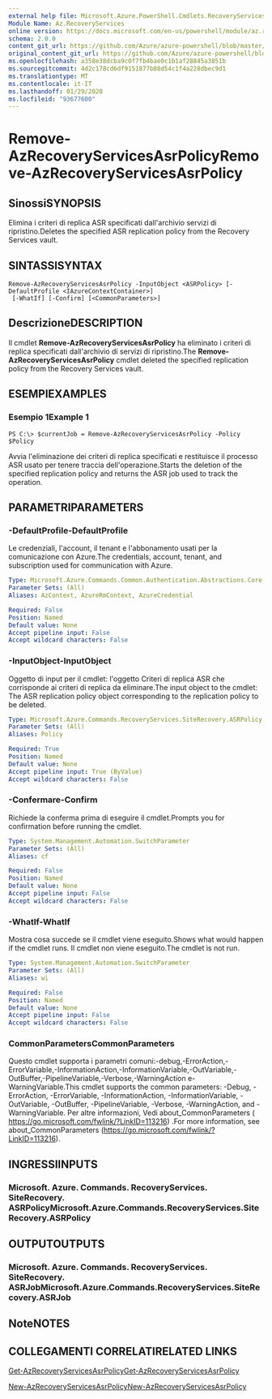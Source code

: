 ```yaml
---
external help file: Microsoft.Azure.PowerShell.Cmdlets.RecoveryServices.SiteRecovery.dll-Help.xml
Module Name: Az.RecoveryServices
online version: https://docs.microsoft.com/en-us/powershell/module/az.recoveryservices/remove-azrecoveryservicesasrpolicy
schema: 2.0.0
content_git_url: https://github.com/Azure/azure-powershell/blob/master/src/RecoveryServices/RecoveryServices/help/Remove-AzRecoveryServicesAsrPolicy.md
original_content_git_url: https://github.com/Azure/azure-powershell/blob/master/src/RecoveryServices/RecoveryServices/help/Remove-AzRecoveryServicesAsrPolicy.md
ms.openlocfilehash: a358e38dcba9c0f7fb4bae0c1b1af28845a3851b
ms.sourcegitcommit: 4d2c178cd6df9151877b08d54c1f4a228dbec9d1
ms.translationtype: MT
ms.contentlocale: it-IT
ms.lasthandoff: 01/29/2020
ms.locfileid: "93677600"
---
```

# <span data-ttu-id="ee8b9-101">Remove-AzRecoveryServicesAsrPolicy</span><span class="sxs-lookup"><span data-stu-id="ee8b9-101">Remove-AzRecoveryServicesAsrPolicy</span></span>

## <span data-ttu-id="ee8b9-102">Sinossi</span><span class="sxs-lookup"><span data-stu-id="ee8b9-102">SYNOPSIS</span></span>
<span data-ttu-id="ee8b9-103">Elimina i criteri di replica ASR specificati dall'archivio servizi di ripristino.</span><span class="sxs-lookup"><span data-stu-id="ee8b9-103">Deletes the specified ASR replication policy from the Recovery Services vault.</span></span>

## <span data-ttu-id="ee8b9-104">SINTASSI</span><span class="sxs-lookup"><span data-stu-id="ee8b9-104">SYNTAX</span></span>

```
Remove-AzRecoveryServicesAsrPolicy -InputObject <ASRPolicy> [-DefaultProfile <IAzureContextContainer>]
 [-WhatIf] [-Confirm] [<CommonParameters>]
```

## <span data-ttu-id="ee8b9-105">Descrizione</span><span class="sxs-lookup"><span data-stu-id="ee8b9-105">DESCRIPTION</span></span>
<span data-ttu-id="ee8b9-106">Il cmdlet **Remove-AzRecoveryServicesAsrPolicy** ha eliminato i criteri di replica specificati dall'archivio di servizi di ripristino.</span><span class="sxs-lookup"><span data-stu-id="ee8b9-106">The **Remove-AzRecoveryServicesAsrPolicy** cmdlet deleted the specified replication policy from the Recovery Services vault.</span></span>

## <span data-ttu-id="ee8b9-107">ESEMPI</span><span class="sxs-lookup"><span data-stu-id="ee8b9-107">EXAMPLES</span></span>

### <span data-ttu-id="ee8b9-108">Esempio 1</span><span class="sxs-lookup"><span data-stu-id="ee8b9-108">Example 1</span></span>
```
PS C:\> $currentJob = Remove-AzRecoveryServicesAsrPolicy -Policy $Policy
```

<span data-ttu-id="ee8b9-109">Avvia l'eliminazione dei criteri di replica specificati e restituisce il processo ASR usato per tenere traccia dell'operazione.</span><span class="sxs-lookup"><span data-stu-id="ee8b9-109">Starts the deletion of the specified replication policy and returns the ASR job used to track the operation.</span></span>

## <span data-ttu-id="ee8b9-110">PARAMETRI</span><span class="sxs-lookup"><span data-stu-id="ee8b9-110">PARAMETERS</span></span>

### <span data-ttu-id="ee8b9-111">-DefaultProfile</span><span class="sxs-lookup"><span data-stu-id="ee8b9-111">-DefaultProfile</span></span>
<span data-ttu-id="ee8b9-112">Le credenziali, l'account, il tenant e l'abbonamento usati per la comunicazione con Azure.</span><span class="sxs-lookup"><span data-stu-id="ee8b9-112">The credentials, account, tenant, and subscription used for communication with Azure.</span></span>


```yaml
Type: Microsoft.Azure.Commands.Common.Authentication.Abstractions.Core.IAzureContextContainer
Parameter Sets: (All)
Aliases: AzContext, AzureRmContext, AzureCredential

Required: False
Position: Named
Default value: None
Accept pipeline input: False
Accept wildcard characters: False
```

### <span data-ttu-id="ee8b9-113">-InputObject</span><span class="sxs-lookup"><span data-stu-id="ee8b9-113">-InputObject</span></span>
<span data-ttu-id="ee8b9-114">Oggetto di input per il cmdlet: l'oggetto Criteri di replica ASR che corrisponde ai criteri di replica da eliminare.</span><span class="sxs-lookup"><span data-stu-id="ee8b9-114">The input object to the cmdlet: The ASR replication policy object corresponding to the replication policy to be deleted.</span></span>

```yaml
Type: Microsoft.Azure.Commands.RecoveryServices.SiteRecovery.ASRPolicy
Parameter Sets: (All)
Aliases: Policy

Required: True
Position: Named
Default value: None
Accept pipeline input: True (ByValue)
Accept wildcard characters: False
```

### <span data-ttu-id="ee8b9-115">-Confermare</span><span class="sxs-lookup"><span data-stu-id="ee8b9-115">-Confirm</span></span>
<span data-ttu-id="ee8b9-116">Richiede la conferma prima di eseguire il cmdlet.</span><span class="sxs-lookup"><span data-stu-id="ee8b9-116">Prompts you for confirmation before running the cmdlet.</span></span>

```yaml
Type: System.Management.Automation.SwitchParameter
Parameter Sets: (All)
Aliases: cf

Required: False
Position: Named
Default value: None
Accept pipeline input: False
Accept wildcard characters: False
```

### <span data-ttu-id="ee8b9-117">-WhatIf</span><span class="sxs-lookup"><span data-stu-id="ee8b9-117">-WhatIf</span></span>
<span data-ttu-id="ee8b9-118">Mostra cosa succede se il cmdlet viene eseguito.</span><span class="sxs-lookup"><span data-stu-id="ee8b9-118">Shows what would happen if the cmdlet runs.</span></span> <span data-ttu-id="ee8b9-119">Il cmdlet non viene eseguito.</span><span class="sxs-lookup"><span data-stu-id="ee8b9-119">The cmdlet is not run.</span></span>

```yaml
Type: System.Management.Automation.SwitchParameter
Parameter Sets: (All)
Aliases: wi

Required: False
Position: Named
Default value: None
Accept pipeline input: False
Accept wildcard characters: False
```

### <span data-ttu-id="ee8b9-120">CommonParameters</span><span class="sxs-lookup"><span data-stu-id="ee8b9-120">CommonParameters</span></span>
<span data-ttu-id="ee8b9-121">Questo cmdlet supporta i parametri comuni:-debug,-ErrorAction,-ErrorVariable,-InformationAction,-InformationVariable,-OutVariable,-OutBuffer,-PipelineVariable,-Verbose,-WarningAction e-WarningVariable.</span><span class="sxs-lookup"><span data-stu-id="ee8b9-121">This cmdlet supports the common parameters: -Debug, -ErrorAction, -ErrorVariable, -InformationAction, -InformationVariable, -OutVariable, -OutBuffer, -PipelineVariable, -Verbose, -WarningAction, and -WarningVariable.</span></span> <span data-ttu-id="ee8b9-122">Per altre informazioni, Vedi about_CommonParameters ( https://go.microsoft.com/fwlink/?LinkID=113216) .</span><span class="sxs-lookup"><span data-stu-id="ee8b9-122">For more information, see about_CommonParameters (https://go.microsoft.com/fwlink/?LinkID=113216).</span></span>

## <span data-ttu-id="ee8b9-123">INGRESSI</span><span class="sxs-lookup"><span data-stu-id="ee8b9-123">INPUTS</span></span>

### <span data-ttu-id="ee8b9-124">Microsoft. Azure. Commands. RecoveryServices. SiteRecovery. ASRPolicy</span><span class="sxs-lookup"><span data-stu-id="ee8b9-124">Microsoft.Azure.Commands.RecoveryServices.SiteRecovery.ASRPolicy</span></span>

## <span data-ttu-id="ee8b9-125">OUTPUT</span><span class="sxs-lookup"><span data-stu-id="ee8b9-125">OUTPUTS</span></span>

### <span data-ttu-id="ee8b9-126">Microsoft. Azure. Commands. RecoveryServices. SiteRecovery. ASRJob</span><span class="sxs-lookup"><span data-stu-id="ee8b9-126">Microsoft.Azure.Commands.RecoveryServices.SiteRecovery.ASRJob</span></span>

## <span data-ttu-id="ee8b9-127">Note</span><span class="sxs-lookup"><span data-stu-id="ee8b9-127">NOTES</span></span>

## <span data-ttu-id="ee8b9-128">COLLEGAMENTI CORRELATI</span><span class="sxs-lookup"><span data-stu-id="ee8b9-128">RELATED LINKS</span></span>

[<span data-ttu-id="ee8b9-129">Get-AzRecoveryServicesAsrPolicy</span><span class="sxs-lookup"><span data-stu-id="ee8b9-129">Get-AzRecoveryServicesAsrPolicy</span></span>](./Get-AzRecoveryServicesAsrPolicy.md)

[<span data-ttu-id="ee8b9-130">New-AzRecoveryServicesAsrPolicy</span><span class="sxs-lookup"><span data-stu-id="ee8b9-130">New-AzRecoveryServicesAsrPolicy</span></span>](./New-AzRecoveryServicesAsrPolicy.md)
